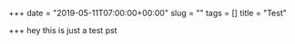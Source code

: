 +++
date = "2019-05-11T07:00:00+00:00"
slug = ""
tags = []
title = "Test"

+++
hey this is just a test pst